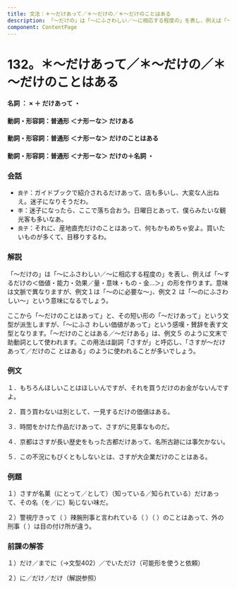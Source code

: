 ```yaml
---
title: 文法：＊～だけあって／＊～だけの／＊～だけのことはある
description: 「～だけの」は「～にふさわしい／～に相応する程度の」を表し、例えば「～するだけの＜価値・能力・効果／量・意味・もの・金…＞」の形を作ります。意味は文脈で異なりますが、例文１は「～のに必要な～」、例文２ は「～のにふさわしい～」という意味になるでしょう。
component: ContentPage
---
```



# 132。＊～だけあって／＊～だけの／＊～だけのことはある
#### 名詞 ： × ＋ だけあって ・
#### 動詞・形容詞：普通形 ＜ナ形ーな＞ だけある  
#### 動詞・形容詞：普通形 ＜ナ形ーな＞ だけのことはある
#### 動詞・形容詞：普通形 ＜ナ形ーな＞ だけの＋名詞 ・
### 会話
- `良子`：ガイドブックで紹介されるだけあって、店も多いし、大変な人出ねえ。迷子になりそうだわ。
- `李`：迷子になったら、ここで落ち合おう。日曜日とあって、僕らみたいな観光客も多いなあ。
- `良子`：それに、産地直売だけのことはあって、何もかもめちゃ安よ。買いたいものが多くて、目移りするわ。
### 解説
「～だけの」は「～にふさわしい／～に相応する程度の」を表し、例えば「～するだけの＜価値・能力・効果／量・意味・もの・金…＞」の形を作ります。意味は文脈で異なりますが、例文１は「～のに必要な～」、例文２ は「～のにふさわしい～」という意味になるでしょう。

ここから「～だけのことはあって」と、その短い形の「～だけあって」という文型が派生しますが、「～にふさ わしい価値があって」という感嘆・賛辞を表す文型となります。「～だけのことはある／～だけある」は、例文５ のように文末で助動詞として使われます。この用法は副詞「さすが」と呼応し、「さすが～だけあって／だけのこ とはある」のように使われることが多いでしょう。
### 例文
１．もちろんほしいことはほしいんですが、それを買うだけのお金がないんですよ。

２．買う買わないは別として、一見するだけの価値はある。

３．時間をかけた作品だけあって、さすがに見事なものだ。

４．京都はさすが長い歴史をもった古都だけあって、名所古跡には事欠かない。

５．この不況にもびくともしないとは、さすが大企業だけのことはある。
### 例題
１）さすが名菓（にとって／として）（知っている／知られている）だけあって、その名（を／に）恥じない味だ。

２）警視庁きって（ ）辣腕刑事と言われている（ ）（ ）のことはあって、外の刑事（ ）は目の付け所が違う。
### 前課の解答
１）だけ／までに（→文型402）／でいただけ（可能形を使うと依頼）

２）に／だけ／だけ（解説参照）
